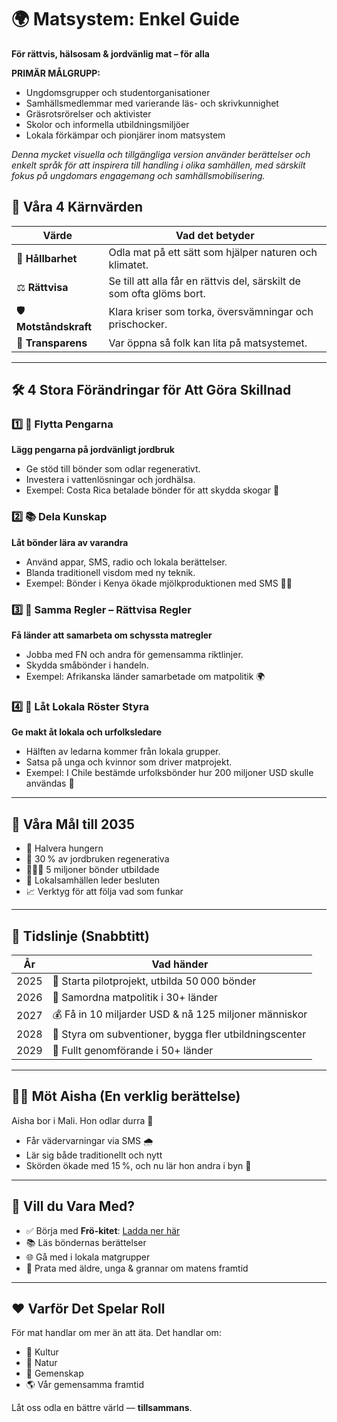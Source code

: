 # 🌍 Matsystem: Enkel Guide

**För rättvis, hälsosam & jordvänlig mat – för alla**

**PRIMÄR MÅLGRUPP:**
- Ungdomsgrupper och studentorganisationer
- Samhällsmedlemmar med varierande läs- och skrivkunnighet
- Gräsrotsrörelser och aktivister
- Skolor och informella utbildningsmiljöer
- Lokala förkämpar och pionjärer inom matsystem

*Denna mycket visuella och tillgängliga version använder berättelser och enkelt språk för att inspirera till handling i olika samhällen, med särskilt fokus på ungdomars engagemang och samhällsmobilisering.*

## 🌟 Våra 4 Kärnvärden

| Värde                  | Vad det betyder                                                       |
| ---------------------- | --------------------------------------------------------------------- |
| 🌱 **Hållbarhet**      | Odla mat på ett sätt som hjälper naturen och klimatet.                |
| ⚖️ **Rättvisa**        | Se till att alla får en rättvis del, särskilt de som ofta glöms bort. |
| 🛡️ **Motståndskraft**  | Klara kriser som torka, översvämningar och prischocker.               |
| 👀 **Transparens**     | Var öppna så folk kan lita på matsystemet.                            |

---

## 🛠️ 4 Stora Förändringar för Att Göra Skillnad

### 1️⃣ 💸 Flytta Pengarna

**Lägg pengarna på jordvänligt jordbruk**

* Ge stöd till bönder som odlar regenerativt.
* Investera i vattenlösningar och jordhälsa.
* Exempel: Costa Rica betalade bönder för att skydda skogar 🌳

### 2️⃣ 📚 Dela Kunskap

**Låt bönder lära av varandra**

* Använd appar, SMS, radio och lokala berättelser.
* Blanda traditionell visdom med ny teknik.
* Exempel: Bönder i Kenya ökade mjölkproduktionen med SMS 🐄📲

### 3️⃣ 🧭 Samma Regler – Rättvisa Regler

**Få länder att samarbeta om schyssta matregler**

* Jobba med FN och andra för gemensamma riktlinjer.
* Skydda småbönder i handeln.
* Exempel: Afrikanska länder samarbetade om matpolitik 🌍

### 4️⃣ 🤲 Låt Lokala Röster Styra

**Ge makt åt lokala och urfolksledare**

* Hälften av ledarna kommer från lokala grupper.
* Satsa på unga och kvinnor som driver matprojekt.
* Exempel: I Chile bestämde urfolksbönder hur 200 miljoner USD skulle användas 🌽

---

## 🚀 Våra Mål till 2035

* 🥗 Halvera hungern
* 🌾 30 % av jordbruken regenerativa
* 👩🏽‍🌾 5 miljoner bönder utbildade
* 💬 Lokalsamhällen leder besluten
* 📈 Verktyg för att följa vad som funkar

---

## 📅 Tidslinje (Snabbtitt)

| År   | Vad händer                                             |
| ---- | ------------------------------------------------------ |
| 2025 | 🌱 Starta pilotprojekt, utbilda 50 000 bönder          |
| 2026 | 📜 Samordna matpolitik i 30+ länder                    |
| 2027 | 💰 Få in 10 miljarder USD & nå 125 miljoner människor  |
| 2028 | 🚿 Styra om subventioner, bygga fler utbildningscenter |
| 2029 | 🎉 Fullt genomförande i 50+ länder                     |

---

## 👩🏾 Möt Aisha (En verklig berättelse)

Aisha bor i Mali. Hon odlar durra 🌾

* Får vädervarningar via SMS 🌧️
* Lär sig både traditionellt och nytt
* Skörden ökade med 15 %, och nu lär hon andra i byn 🌱

---

## 🧠 Vill du Vara Med?

* ✅ Börja med **Frö-kitet**: [Ladda ner här](#)
* 📚 Läs böndernas berättelser
* 🌐 Gå med i lokala matgrupper
* 💬 Prata med äldre, unga & grannar om matens framtid

---

## ❤️ Varför Det Spelar Roll

För mat handlar om mer än att äta.
Det handlar om:

* 🧬 Kultur
* 🌿 Natur
* 👫 Gemenskap
* 🌎 Vår gemensamma framtid

Låt oss odla en bättre värld — **tillsammans**.

